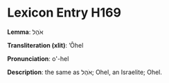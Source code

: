 # Lexicon Entry H169

**Lemma**: אֹהֶל

**Transliteration (xlit)**: ʼÔhel

**Pronunciation**: o'-hel

**Description**:
the same as אֹהֶל; Ohel, an Israelite; Ohel.
